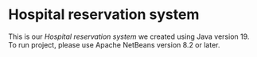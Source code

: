 # Hospital reservation system
This is our *Hospital reservation system* we created using Java version 19. To run project, please use Apache NetBeans version 8.2 or later.